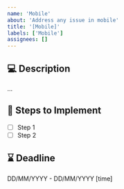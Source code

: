 ```yaml
---
name: 'Mobile'
about: 'Address any issue in mobile'
title: '[Mobile]'
labels: ['Mobile']
assignees: []
---
```


## 💻 Description
<!-- Describe the issue or improvement needed in the mobile project -->

...

## 🎯 Steps to Implement
- [ ] Step 1
- [ ] Step 2

## ⌛ Deadline
<!-- Provide deadline in format: DD/MM/YYYY - DD/MM/YYYY [time] -->
DD/MM/YYYY - DD/MM/YYYY [time]

